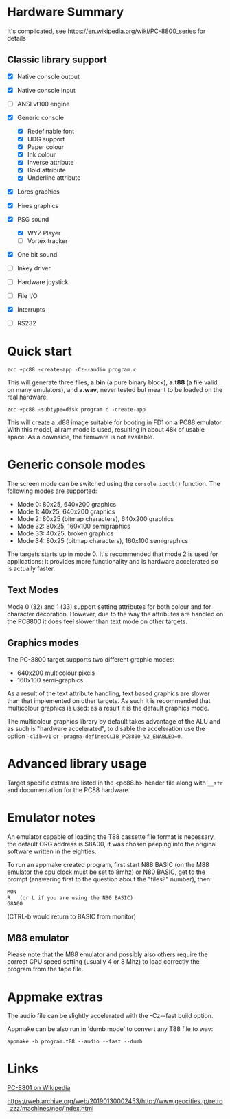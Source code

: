 # Hardware Summary

It's complicated, see https://en.wikipedia.org/wiki/PC-8800_series for details

## Classic library support

* [x] Native console output
* [x] Native console input
* [ ] ANSI vt100 engine
* [x] Generic console
    * [x] Redefinable font
    * [x] UDG support
    * [x] Paper colour
    * [x] Ink colour
    * [x] Inverse attribute
    * [x] Bold attribute
    * [x] Underline attribute
* [x] Lores graphics
* [x] Hires graphics
* [x] PSG sound
    * [x] WYZ Player
    * [ ] Vortex tracker
* [x] One bit sound
* [ ] Inkey driver
* [ ] Hardware joystick
* [ ] File I/O
* [x] Interrupts
* [ ] RS232


# Quick start

    zcc +pc88 -create-app -Cz--audio program.c

This will generate three files, **a.bin** (a pure binary block), **a.t88** (a file valid on many emulators), and **a.wav**, never tested but meant to be loaded on the real hardware.

    zcc +pc88 -subtype=disk program.c -create-app

This will create a .d88 image suitable for booting in FD1 on a PC88 emulator. With this model, allram mode is used, resulting in about 48k of usable space. As a downside, the firmware is not available.

# Generic console modes

The screen mode can be switched using the `console_ioctl()` function. The following modes are supported:

* Mode 0: 80x25, 640x200 graphics
* Mode 1: 40x25, 640x200 graphics
* Mode 2: 80x25 (bitmap characters), 640x200 graphics
* Mode 32: 80x25, 160x100 semigraphics
* Mode 33: 40x25, broken graphics
* Mode 34: 80x25 (bitmap characters), 160x100 semigraphics

The targets starts up in mode 0. It's recommended that mode 2 is used for applications: it provides more functionality and is hardware accelerated so is actually faster.

## Text Modes

Mode 0 (32) and 1 (33) support setting attributes for both colour and for character decoration. However, due to the way the attributes are handled on the PC8800 it does feel slower than text mode on other targets.

## Graphics modes

The PC-8800 target supports two different graphic modes:

- 640x200 multicolour pixels
- 160x100 semi-graphics.

As a result of the text attribute handling, text based graphics are slower than that implemented on other targets. As such it is recommended that multicolour graphics is used: as a result it is the default graphics mode. 

The multicolour graphics library by default takes advantage of the ALU and as such is "hardware accelerated", to disable the acceleration use the option `-clib=v1` or `-pragma-define:CLIB_PC8800_V2_ENABLED=0`.

# Advanced library usage

Target specific extras are listed in the <pc88.h> header file along with `__sfr` and documentation for the PC88 hardware.

# Emulator notes

An emulator capable of loading the T88 cassette file format is necessary, the default ORG address is $8A00, it was chosen peeping into the original software written in the eighties.

To run an appmake created program, first start N88 BASIC (on the M88 emulator the cpu clock must be set to 8mhz) or N80 BASIC, get to the prompt (answering first to the question about the "files?" number), then:

    MON
    R   (or L if you are using the N80 BASIC)
    G8A00

(CTRL-b would return to BASIC from monitor)


## M88 emulator

Please note that the M88 emulator and possibly also others require the correct CPU speed setting (usually 4 or 8 Mhz) to load correctly the program from the tape file.

# Appmake extras

The audio file can be slightly accelerated with the -Cz--fast build option.

Appmake can be also run in 'dumb mode' to convert any T88 file to wav:

    appmake -b program.t88 --audio --fast --dumb

# Links

[PC-8801 on Wikipedia](http://en.wikipedia.org/wiki/PC-8801)

https://web.archive.org/web/20190130002453/http://www.geocities.jp/retro_zzz/machines/nec/index.html

